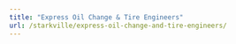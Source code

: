 ```yaml
---
title: "Express Oil Change & Tire Engineers"
url: /starkville/express-oil-change-and-tire-engineers/
---
```


